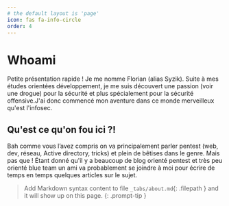 ```yaml
---
# the default layout is 'page'
icon: fas fa-info-circle
order: 4
---
```


# Whoami 

Petite présentation rapide !
Je me nomme Florian (alias Syzik).
Suite à mes études orientées développement, je me suis découvert une passion (voir une drogue) pour la sécurité et plus spécialement pour la sécurité offensive.J'ai donc commencé mon aventure dans ce monde merveilleux qu'est l'infosec.

## Qu'est ce qu'on fou ici ?!

Bah comme vous l’avez compris on va principalement parler pentest (web, dev, réseau, Active directory, tricks) et plein de bêtises dans le genre.
Mais pas que ! Étant donné qu'il y a beaucoup de blog orienté pentest et très peu orienté blue team un ami va probablement se joindre à moi pour écrire de temps en temps quelques articles sur le sujet.


> Add Markdown syntax content to file `_tabs/about.md`{: .filepath } and it will show up on this page.
{: .prompt-tip }
